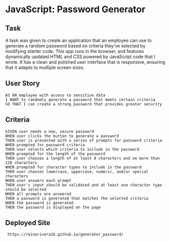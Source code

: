# JavaScript: Password Generator

## Task

A task was given to create an application that an employee can use to generate a random password based on criteria they’ve selected by modifying starter code. This app runs in the browser, and features dynamically updated HTML and CSS powered by JavaScript code that I wrote. It has a clean and polished user interface that is responsive, ensuring that it adapts to multiple screen sizes.

## User Story

```
AS AN employee with access to sensitive data
I WANT to randomly generate a password that meets certain criteria
SO THAT I can create a strong password that provides greater security
```

## Criteria

```
GIVEN user needs a new, secure password
WHEN user clicks the button to generate a password
THEN user is presented with a series of prompts for password criteria
WHEN prompted for password criteria
THEN user selects which criteria to include in the password
WHEN prompted for the length of the password
THEN user chooses a length of at least 8 characters and no more than 128 characters
WHEN prompted for character types to include in the password
THEN user chooses lowercase, uppercase, numeric, and/or special characters
WHEN user answers each prompt
THEN user's input should be validated and at least one character type should be selected
WHEN all prompts are answered
THEN a password is generated that matches the selected criteria
WHEN the password is generated
THEN the password is displayed on the page
```
## Deployed Site

```
 https://reinarivera16.github.io/generator_password/
